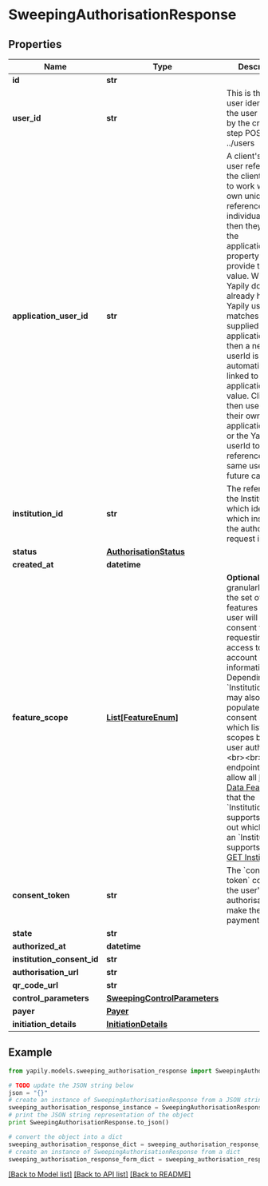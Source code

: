 # SweepingAuthorisationResponse


## Properties
Name | Type | Description | Notes
------------ | ------------- | ------------- | -------------
**id** | **str** |  | [optional] 
**user_id** | **str** | This is the Yapily user identifier for the user returned by the create user step POST ../users | [optional] 
**application_user_id** | **str** | A client&#39;s own user reference. If the client wants to work with their own unique references for individual PSUs then they can use the applicationUserId property to provide that value. Where Yapily does not already have a Yapily userId that matches the supplied applicationUserId, then a new Yapily userId is created automatically and linked to the applicationUserId value.  Clients can then use either their own applicationUserId or the Yapily userId to reference the same user in future calls. | [optional] 
**institution_id** | **str** | The reference to the Institution which identifies which institution the authorisation request is sent to. | [optional] 
**status** | [**AuthorisationStatus**](AuthorisationStatus.md) |  | [optional] 
**created_at** | **datetime** |  | [optional] 
**feature_scope** | [**List[FeatureEnum]**](FeatureEnum.md) | __Optional__. Used to granularly specify the set of features that the user will give their consent for when requesting access to their account information. Depending on the &#x60;Institution&#x60;, this may also populate a consent screen which list these scopes before the user authorises.&lt;br&gt;&lt;br&gt;This endpoint accepts allow all [Financial Data Features](/guides/financial-data/features/#feature-list) that the &#x60;Institution&#x60; supports.To find out which scopes an &#x60;Institution&#x60; supports, check [GET Institution](./#get-institution). | [optional] 
**consent_token** | **str** | The &#x60;consent-token&#x60; containing the user&#39;s authorisation to make the payment request. | [optional] 
**state** | **str** |  | [optional] 
**authorized_at** | **datetime** |  | [optional] 
**institution_consent_id** | **str** |  | [optional] 
**authorisation_url** | **str** |  | [optional] 
**qr_code_url** | **str** |  | [optional] 
**control_parameters** | [**SweepingControlParameters**](SweepingControlParameters.md) |  | [optional] 
**payer** | [**Payer**](Payer.md) |  | [optional] 
**initiation_details** | [**InitiationDetails**](InitiationDetails.md) |  | [optional] 

## Example

```python
from yapily.models.sweeping_authorisation_response import SweepingAuthorisationResponse

# TODO update the JSON string below
json = "{}"
# create an instance of SweepingAuthorisationResponse from a JSON string
sweeping_authorisation_response_instance = SweepingAuthorisationResponse.from_json(json)
# print the JSON string representation of the object
print SweepingAuthorisationResponse.to_json()

# convert the object into a dict
sweeping_authorisation_response_dict = sweeping_authorisation_response_instance.to_dict()
# create an instance of SweepingAuthorisationResponse from a dict
sweeping_authorisation_response_form_dict = sweeping_authorisation_response.from_dict(sweeping_authorisation_response_dict)
```
[[Back to Model list]](../README.md#documentation-for-models) [[Back to API list]](../README.md#documentation-for-api-endpoints) [[Back to README]](../README.md)


